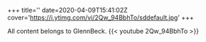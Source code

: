 +++
title=''
date=2020-04-09T15:41:02Z
cover='https://i.ytimg.com/vi/2Qw_94BbhTo/sddefault.jpg'
+++

All content belongs to GlennBeck.
{{< youtube 2Qw_94BbhTo >}}
